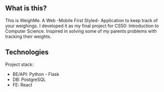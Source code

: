## What is this?
This is WeighMe. A Web -Mobile First Styled- Application to keep track of your weighings.
I developed it as my final project for CS50: Introduction to Computer Science.
Inspired in solving some of my parents problems with tracking their weights.
	
## Technologies
Project stack:
* BE/API: Python - Flask
* DB: PostgreSQL
* FE: React